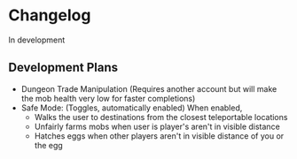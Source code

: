 # Changelog
In development

## Development Plans
- Dungeon Trade Manipulation (Requires another account but will make the mob health very low for faster completions)
- Safe Mode: (Toggles, automatically enabled)
  When enabled, 
  - Walks the user to destinations from the closest teleportable locations
  - Unfairly farms mobs when user is player's aren't in visible distance
  - Hatches eggs when other players aren't in visible distance of you or the egg
